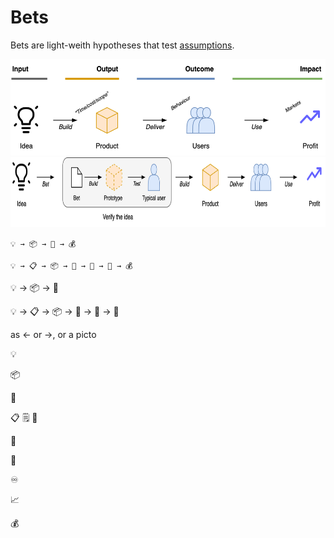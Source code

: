 # Bets

Bets are light-weith hypotheses that test [assumptions](https://en.wikipedia.org/wiki/Hypothesis).



<img src="../img/output-outcome-impact.png" alt="output-outcome-impact" style="height:11em;" />





<img src="../img/prototype-to-release.png" alt="prototype-to-release" style="height:8em;" />





` 💡 → 📦 → 👤 → 💰 `

` 💡 → 📋 → 📦 → 👤 → 🎁 → 👥 → 💰 `



💡 → 📦 → 👤

💡 → 📋 → 📦 → 👤 → 🎁 → 👥



as ← or →, or a picto

💡

📦

🎁



📋 🗒️ 📝

👤

👥



♾️

📈

💰

